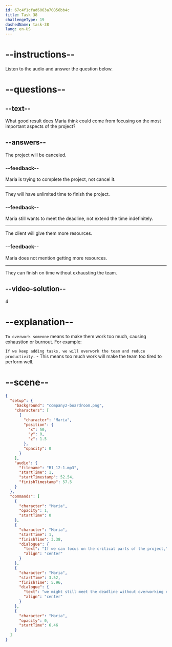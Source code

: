 ```yaml
---
id: 67c4f1cfad6063a70856bb4c
title: Task 38
challengeType: 19
dashedName: task-38
lang: en-US
---
```


<!-- (Audio) Maria: If we can focus on the critical parts of the project, we might still meet the deadline without overworking everyone. -->

# --instructions--

Listen to the audio and answer the question below.

# --questions--

## --text--

What good result does Maria think could come from focusing on the most important aspects of the project?  

## --answers--

The project will be canceled.  

### --feedback--

Maria is trying to complete the project, not cancel it.  

---

They will have unlimited time to finish the project.  

### --feedback--

Maria still wants to meet the deadline, not extend the time indefinitely.  

---

The client will give them more resources.  

### --feedback--

Maria does not mention getting more resources.  

---

They can finish on time without exhausting the team.  

## --video-solution--

4  

# --explanation--

`To overwork someone` means to make them work too much, causing exhaustion or burnout. For example:

`If we keep adding tasks, we will overwork the team and reduce productivity.` - This means too much work will make the team too tired to perform well.  

# --scene--

```json
{
  "setup": {
    "background": "company2-boardroom.png",
    "characters": [
      {
        "character": "Maria",
        "position": {
          "x": 50,
          "y": 0,
          "z": 1.5
        },
        "opacity": 0
      }
    ],
    "audio": {
      "filename": "B1_12-1.mp3",
      "startTime": 1,
      "startTimestamp": 52.54,
      "finishTimestamp": 57.5
    }
  },
  "commands": [
    {
      "character": "Maria",
      "opacity": 1,
      "startTime": 0
    },
    {
      "character": "Maria",
      "startTime": 1,
      "finishTime": 3.38,
      "dialogue": {
        "text": "If we can focus on the critical parts of the project,",
        "align": "center"
      }
    },
    {
      "character": "Maria",
      "startTime": 3.52,
      "finishTime": 5.96,
      "dialogue": {
        "text": "we might still meet the deadline without overworking everyone.",
        "align": "center"
      }
    },
    {
      "character": "Maria",
      "opacity": 0,
      "startTime": 6.46
    }
  ]
}
```
